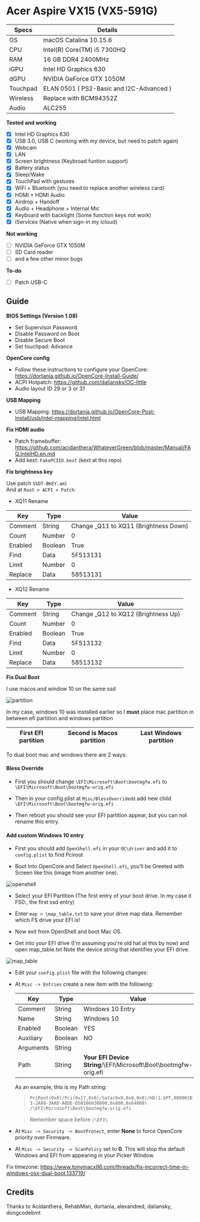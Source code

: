# Acer Aspire VX15 (VX5-591G)

| Specs | Details |
|------------|-------------------------------|
| OS | macOS Catalina 10.15.6 |
| CPU | Intel(R) Core(TM) i5 7300HQ |
| RAM | 16 GB DDR4 2400MHz |
| iGPU | Intel HD Graphics 630 |
| dGPU | NVIDIA GeForce GTX 1050M |
| Touchpad | ELAN 0501 ( PS2-Basic and I2C-Advanced ) |
| Wireless | Replace with BCM94352Z |
| Audio | ALC255 |


__Tested and working__

- [x] Intel HD Graphics 630
- [x] USB 3.0, USB C (working with my device, but need to patch again)
- [x] Webcam
- [x] LAN
- [x] Screen brightness (Keybroad funtion support)
- [x] Battery status
- [x] Sleep/Wake
- [x] TouchPad with gestures
- [x] WiFi + Bluetooth (you need to replace another wireless card)
- [x] HDMI + HDMI Audio
- [x] Airdrop + Handoff
- [x] Audio + Headphone + Internal Mic
- [x] Keyboard with backlight (Some function keys not work)
- [x] iServices (Native when sign-in my icloud)

__Not working__

- [ ] NVIDIA GeForce GTX 1050M
- [ ] SD Card reader
- [ ] and a few other minor bugs

__To-do__

- [ ] Patch USB-C



## Guide

__BIOS Settings (Version 1.08)__

- Set Supervisor Password
- Disable Password on Boot
- Disable Secure Boot
- Set touchpad: Advance

__OpenCore config__

- Follow these instructions to configure your OpenCore: https://dortania.github.io/OpenCore-Install-Guide/  
- ACPI Hotpatch: https://github.com/daliansky/OC-little  
- Audio layout ID 29 or 3 or 31 

__USB Mapping__

- USB Mapping: https://dortania.github.io/OpenCore-Post-Install/usb/intel-mapping/intel.html

__Fix HDMI audio__

- Patch framebuffer: https://github.com/acidanthera/WhateverGreen/blob/master/Manual/FAQ.IntelHD.en.md
- Add kext: `FakePCIID.kext` (kext at this repo)  

__Fix brightness key__

Use patch `SSDT-BKEY.aml`  
And at `Root > ACPI > Patch`:  
- XQ11 Rename

|Key|Type|Value|
|---|---|---|
|Comment|String|Change _Q11 to XQ11 (Brightness Down)|
|Count|Number|0|
|Enabled|Boolean|True|
|Find|Data|5F513131|
|Limit|Number|0|
|Replace|Data|58513131|

- XQ12 Rename

|Key|Type|Value|
|---|---|---|
|Comment|String|Change _Q12 to XQ12 (Brightness Up)|
|Count|Number|0|
|Enabled|Boolean|True|
|Find|Data|5F513132|
|Limit|Number|0|
|Replace|Data|58513132|

__Fix Dual Boot__

I use macos and window 10 on the same ssd  

![partition](https://i.imgur.com/GZlZPH2l.png)


In my case, windows 10 was installed earlier so I **must** place mac partition in between efi partition and windows partition

|First EFI partition|Second is Macos partition|Last Windows partition|
| ------------ | ------------ | ------------ |


To dual boot mac and windows there are 2 ways:

#### Bless Override

- First you should change `\EFI\Microsoft\Boot\bootmgfw.efi` to `\EFI\Microsoft\Boot\bootmgfw-orig.efi`

- Then in your config.plist at `Misc/BlessOverridedd` add new child `\EFI\Microsoft\Boot\bootmgfw-orig.efi`

- Then reboot you should see your EFI partition appear, but you can not rename this entry.
  
#### Add custom Windows 10 entry

- First you should add `OpenShell.efi` in your `OC\driver` and add it to `config.plist` to find Pciroot

- Boot Into OpenCore and Select `OpenShell.efi`, you’ll be Greeted with Screen like this (image from another one).

![openshell](https://preview.redd.it/am2ilw28p7251.png?width=946&format=png&auto=webp&s=123cdc6fc67da00a2818bac4c226196d0d4f2f39)
  
- Select your EFI Partition (The first entry of your boot drive. In my case it FS0:, the first ssd entry)
  
- Enter `map > \map_table.txt` to save your drive map data. Remember which FS drive your EFI is!
  
- Now exit from OpenShell and boot Mac OS.
  
- Get into your EFI drive (I'm assuming you're old hat at this by now) and open map_table.txt Note the device string that identifies your EFI drive.

![map_table](https://i.imgur.com/uQb3YTx.png)
  
- Edit your `config.plist` file with the following changes:
  
- At `Misc -> Entries` create a new item with the following:
  
  |Key|Type|Value|
  |---|---|---|
  |Comment|String| Windows 10 Entry |
  |Name|String|Windows 10|
  |Enabled|Boolean|YES|
  |Auxiliary|Boolean|NO|
  |Arguments|String|    
  |Path|String| **Your EFI Device String**/\EFI\Microsoft\Boot\bootmgfw-orig.efi|
  
  As an example, this is my Path string:
  
  >`PciRoot(0x0)/Pci(0x17,0x0)/Sata(0x0,0x0,0x0)/HD(1,GPT,000001B3-2A80-3AAD-A6DE-D50166030000,0x800,0x64000) /\EFI\Microsoft\Boot\bootmgfw-orig.efi`
  
  > Remember space before `/\EFI\`
  
- At `Misc -> Security -> BootProtect`, enter **None** to force OpenCore priority over Firmware.

- At `Misc -> Security -> ScanPolicy` set to **0**. This will stop the default Windows and EFI from appearing in your Picker Window.

 Fix timezone: https://www.tonymacx86.com/threads/fix-incorrect-time-in-windows-osx-dual-boot.133719/  

## Credits

Thanks to Acidanthera, RehabMan, dortania, alexandred, daliansky, dongcodebmt
